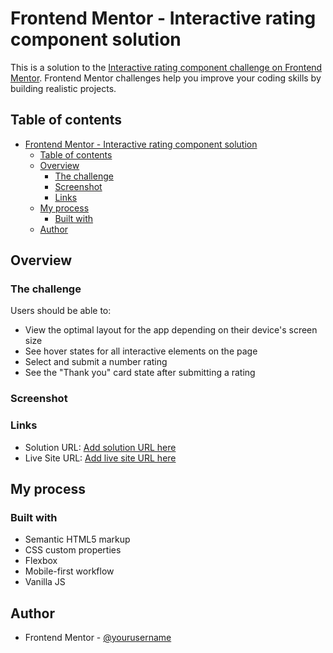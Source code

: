 # Frontend Mentor - Interactive rating component solution

This is a solution to the [Interactive rating component challenge on Frontend Mentor](https://www.frontendmentor.io/challenges/interactive-rating-component-koxpeBUmI). Frontend Mentor challenges help you improve your coding skills by building realistic projects.

## Table of contents

- [Frontend Mentor - Interactive rating component solution](#frontend-mentor---interactive-rating-component-solution)
  - [Table of contents](#table-of-contents)
  - [Overview](#overview)
    - [The challenge](#the-challenge)
    - [Screenshot](#screenshot)
    - [Links](#links)
  - [My process](#my-process)
    - [Built with](#built-with)
  - [Author](#author)

## Overview

### The challenge

Users should be able to:

- View the optimal layout for the app depending on their device's screen size
- See hover states for all interactive elements on the page
- Select and submit a number rating
- See the "Thank you" card state after submitting a rating

### Screenshot

### Links

- Solution URL: [Add solution URL here](https://github.com/andrewteece/interactive-rating-component)
- Live Site URL: [Add live site URL here](https://dreamy-chebakia-067c19.netlify.app/)

## My process

### Built with

- Semantic HTML5 markup
- CSS custom properties
- Flexbox
- Mobile-first workflow
- Vanilla JS

## Author
- Frontend Mentor - [@yourusername](https://www.frontendmentor.io/profile/andrewteece)


